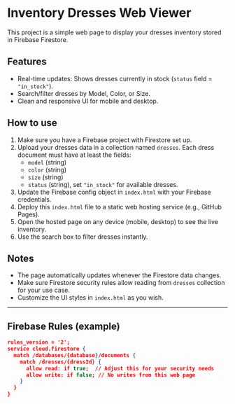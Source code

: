 # Inventory Dresses Web Viewer

This project is a simple web page to display your dresses inventory stored in Firebase Firestore.

## Features

- Real-time updates: Shows dresses currently in stock (`status` field = `"in_stock"`).
- Search/filter dresses by Model, Color, or Size.
- Clean and responsive UI for mobile and desktop.

## How to use

1. Make sure you have a Firebase project with Firestore set up.
2. Upload your dresses data in a collection named `dresses`. Each dress document must have at least the fields:
   - `model` (string)
   - `color` (string)
   - `size` (string)
   - `status` (string), set `"in_stock"` for available dresses.
3. Update the Firebase config object in `index.html` with your Firebase credentials.
4. Deploy this `index.html` file to a static web hosting service (e.g., GitHub Pages).
5. Open the hosted page on any device (mobile, desktop) to see the live inventory.
6. Use the search box to filter dresses instantly.

## Notes

- The page automatically updates whenever the Firestore data changes.
- Make sure Firestore security rules allow reading from `dresses` collection for your use case.
- Customize the UI styles in `index.html` as you wish.

---

## Firebase Rules (example)

```json
rules_version = '2';
service cloud.firestore {
  match /databases/{database}/documents {
    match /dresses/{dressId} {
      allow read: if true;  // Adjust this for your security needs
      allow write: if false; // No writes from this web page
    }
  }
}
